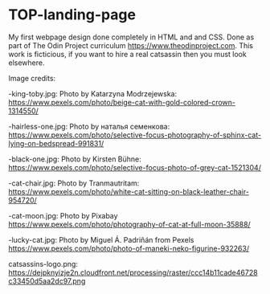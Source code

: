 # TOP-landing-page

My first webpage design done completely in HTML and
and CSS. Done as part of The Odin Project curriculum 
https://www.theodinproject.com. This work is ficticious,
if you want to hire a real catsassin then you must look
elsewhere.

Image credits:

-king-toby.jpg: Photo by Katarzyna Modrzejewska: https://www.pexels.com/photo/beige-cat-with-gold-colored-crown-1314550/

-hairless-one.jpg: Photo by наталья семенкова: https://www.pexels.com/photo/selective-focus-photography-of-sphinx-cat-lying-on-bedspread-991831/

-black-one.jpg: Photo by Kirsten Bühne: https://www.pexels.com/photo/selective-focus-photo-of-grey-cat-1521304/

-cat-chair.jpg: Photo by Tranmautritam: https://www.pexels.com/photo/white-cat-sitting-on-black-leather-chair-954720/

-cat-moon.jpg: Photo by Pixabay https://www.pexels.com/photo/photography-of-cat-at-full-moon-35888/

-lucky-cat.jpg: Photo by Miguel Á. Padriñán from Pexels https://www.pexels.com/photo/photo-of-maneki-neko-figurine-932263/

catsassins-logo.png: https://dejpknyizje2n.cloudfront.net/processing/raster/ccc14b11cade46728c33450d5aa2dc97.png